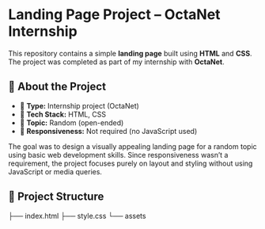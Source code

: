 # Landing Page Project – OctaNet Internship

This repository contains a simple **landing page** built using **HTML** and **CSS**. The project was completed as part of my internship with **OctaNet**.

## 📌 About the Project

- 🔹 **Type:** Internship project (OctaNet)
- 🔹 **Tech Stack:** HTML, CSS
- 🔹 **Topic:** Random (open-ended)
- 🔹 **Responsiveness:** Not required (no JavaScript used)

The goal was to design a visually appealing landing page for a random topic using basic web development skills. Since responsiveness wasn’t a requirement, the project focuses purely on layout and styling without using JavaScript or media queries.

## 📁 Project Structure

├── index.html
├── style.css
└── assets
